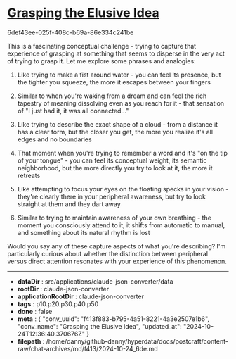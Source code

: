 # [Grasping the Elusive Idea](https://claude.ai/chat/f413f883-b795-4a51-8221-4a3e2507e1b6)

6def43ee-025f-408c-b69a-86e334c241be

 This is a fascinating conceptual challenge - trying to capture that experience of grasping at something that seems to disperse in the very act of trying to grasp it. Let me explore some phrases and analogies:

1. Like trying to make a fist around water - you can feel its presence, but the tighter you squeeze, the more it escapes between your fingers

2. Similar to when you're waking from a dream and can feel the rich tapestry of meaning dissolving even as you reach for it - that sensation of "I just had it, it was all connected..."

3. Like trying to describe the exact shape of a cloud - from a distance it has a clear form, but the closer you get, the more you realize it's all edges and no boundaries

4. That moment when you're trying to remember a word and it's "on the tip of your tongue" - you can feel its conceptual weight, its semantic neighborhood, but the more directly you try to look at it, the more it retreats

5. Like attempting to focus your eyes on the floating specks in your vision - they're clearly there in your peripheral awareness, but try to look straight at them and they dart away

6. Similar to trying to maintain awareness of your own breathing - the moment you consciously attend to it, it shifts from automatic to manual, and something about its natural rhythm is lost

Would you say any of these capture aspects of what you're describing? I'm particularly curious about whether the distinction between peripheral versus direct attention resonates with your experience of this phenomenon.

---

* **dataDir** : src/applications/claude-json-converter/data
* **rootDir** : claude-json-converter
* **applicationRootDir** : claude-json-converter
* **tags** : p10.p20.p30.p40.p50
* **done** : false
* **meta** : {
  "conv_uuid": "f413f883-b795-4a51-8221-4a3e2507e1b6",
  "conv_name": "Grasping the Elusive Idea",
  "updated_at": "2024-10-24T12:36:40.370676Z"
}
* **filepath** : /home/danny/github-danny/hyperdata/docs/postcraft/content-raw/chat-archives/md/f413/2024-10-24_6de.md